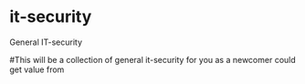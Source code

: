 # it-security
General IT-security

#This will be a collection of general it-security for you as a newcomer could get value from
